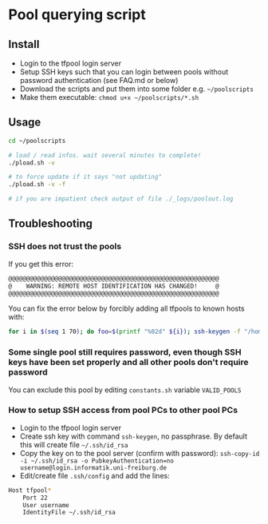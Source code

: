 # Pool querying script

## Install

- Login to the tfpool login server
- Setup SSH keys such that you can login between pools without password authentication (see FAQ.md or below)
- Download the scripts and put them into some folder e.g. `~/poolscripts`
- Make them executable: `chmod u+x ~/poolscripts/*.sh`

## Usage

```bash
cd ~/poolscripts

# load / read infos. wait several minutes to complete! 
./pload.sh -v

# to force update if it says "not updating"
./pload.sh -v -f

# if you are impatient check output of file ./_logs/poolout.log
```

## Troubleshooting

### SSH does not trust the pools

If you get this error:

```bash
@@@@@@@@@@@@@@@@@@@@@@@@@@@@@@@@@@@@@@@@@@@@@@@@@@@@@@@@@@@
@    WARNING: REMOTE HOST IDENTIFICATION HAS CHANGED!     @
@@@@@@@@@@@@@@@@@@@@@@@@@@@@@@@@@@@@@@@@@@@@@@@@@@@@@@@@@@@
```

You can fix the error below by forcibly adding all tfpools to known hosts with:

```bash
for i in $(seq 1 70); do foo=$(printf "%02d" ${i}); ssh-keygen -f "/home/USERNAME/.ssh/known_hosts" -R tfpool${foo} ; done
```

### Some single pool still requires password, even though SSH keys have been set properly and all other pools don't require password

You can exclude this pool by editing `constants.sh` variable `VALID_POOLS`

### How to setup SSH access from pool PCs to other pool PCs

- Login to the tfpool login server
- Create ssh key with command `ssh-keygen`, no passphrase. By default this will create file `~/.ssh/id_rsa`
- Copy the key on to the pool server (confirm with password): `ssh-copy-id -i ~/.ssh/id_rsa -o PubkeyAuthentication=no username@login.informatik.uni-freiburg.de`
- Edit/create file `.ssh/config` and add the lines:

~~~bash
Host tfpool*
    Port 22
    User username
    IdentityFile ~/.ssh/id_rsa
~~~
